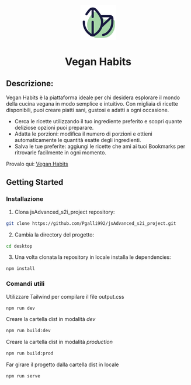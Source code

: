 <div align="center">
  <img src="https://github.com/Pgalli992/s21_react/blob/main/src/assets/icons/logo.png" align="justify"/>
</div>
<h1 align="center">
  Vegan Habits
</h1>

## Descrizione:

Vegan Habits è la piattaforma ideale per chi desidera esplorare il mondo della cucina vegana in modo semplice e intuitivo. Con migliaia di ricette disponibili, puoi creare piatti sani, gustosi e adatti a ogni occasione.

- Cerca le ricette utilizzando il tuo ingrediente preferito e scopri quante deliziose opzioni puoi preparare.
- Adatta le porzioni: modifica il numero di porzioni e ottieni automaticamente le quantità esatte degli ingredienti.
- Salva le tue preferite: aggiungi le ricette che ami ai tuoi Bookmarks per ritrovarle facilmente in ogni momento.

Provalo qui: [Vegan Habits](https://pg-veganrecipes.netlify.app/)


## Getting Started

### Installazione

1. Clona jsAdvanced_s2i_project repository:

```sh
git clone https://github.com/Pgalli992/jsAdvanced_s2i_project.git
```

2. Cambia la directory del progetto:

```sh
cd desktop
```

3. Una volta clonata la repository in locale installa le dependencies:

```sh
npm install
```

### Comandi utili

Utilizzare Tailwind per compilare il file output.css

```sh
npm run dev
```

Creare la cartella dist in modalità _dev_

```sh
npm run build:dev
```

Creare la cartella dist in modalità _production_

```sh
npm run build:prod
```

Far girare il progetto dalla cartella dist in locale

```sh
npm run serve
```
